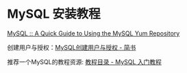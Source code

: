 # MySQL 安装教程

[MySQL :: A Quick Guide to Using the MySQL Yum Repository](https://dev.mysql.com/doc/mysql-yum-repo-quick-guide/en/)



创建用户与授权：[MySQL创建用户与授权 - 简书](https://www.jianshu.com/p/d7b9c468f20d)



推荐一个MySQL的教程资源: [教程目录 - MySQL 入门教程](https://hezhiqiang-book.gitbook.io/mysql/)